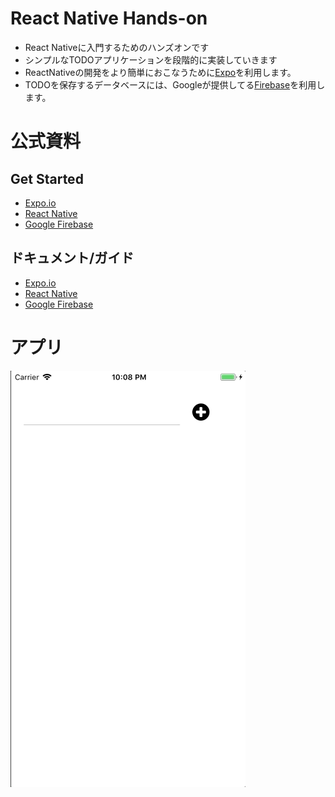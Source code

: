 # React Native Hands-on

- React Nativeに入門するためのハンズオンです
- シンプルなTODOアプリケーションを段階的に実装していきます
- ReactNativeの開発をより簡単におこなうために[Expo](https://expo.io/)を利用します。
- TODOを保存するデータベースには、Googleが提供してる[Firebase](https://firebase.google.com/?hl=ja)を利用します。

# 公式資料

## Get Started
- [Expo.io](https://expo.io/learn)
- [React Native](https://facebook.github.io/react-native/docs/getting-started)
- [Google Firebase](https://firebase.google.com/docs/)

## ドキュメント/ガイド
- [Expo.io](https://docs.expo.io/)
- [React Native](https://facebook.github.io/react-native/docs/getting-started)
- [Google Firebase](https://firebase.google.com/docs/guides/)

# アプリ
![todo](images/react-native-handson.gif "TODOアプリ")
